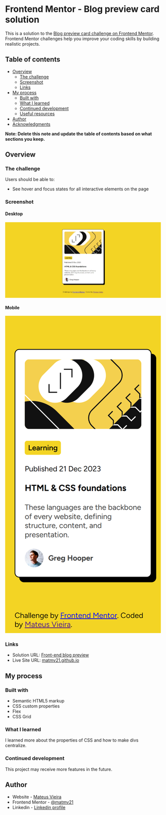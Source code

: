 # Frontend Mentor - Blog preview card solution

This is a solution to the [Blog preview card challenge on Frontend Mentor](https://www.frontendmentor.io/challenges/blog-preview-card-ckPaj01IcS). Frontend Mentor challenges help you improve your coding skills by building realistic projects. 

## Table of contents

- [Overview](#overview)
  - [The challenge](#the-challenge)
  - [Screenshot](#screenshot)
  - [Links](#links)
- [My process](#my-process)
  - [Built with](#built-with)
  - [What I learned](#what-i-learned)
  - [Continued development](#continued-development)
  - [Useful resources](#useful-resources)
- [Author](#author)
- [Acknowledgments](#acknowledgments)

**Note: Delete this note and update the table of contents based on what sections you keep.**

## Overview

### The challenge

Users should be able to:

- See hover and focus states for all interactive elements on the page

### Screenshot
#### Desktop
![](./assets/images/screenshot.jpeg)
#### Mobile
![](./assets/images/screenshot-mobile.png)

### Links

- Solution URL: [Front-end blog preview](https://github.com/matmv21/front-end-blog-preview.git)
- Live Site URL: [matmv21.github.io](https://matmv21.github.io/)

## My process

### Built with

- Semantic HTML5 markup
- CSS custom properties
- Flex
- CSS Grid

### What I learned

I learned more about the properties of CSS and how to make divs centralize.

### Continued development

This project may receive more features in the future.

## Author

- Website - [Mateus Vieira](https://matmv21.github.io)
- Frontend Mentor - [@matmv21](https://www.frontendmentor.io/profile/matmv21)
- Linkedin - [Linkedin profile](https://www.linkedin.com/in/mateus-vieira-835b111b2/)